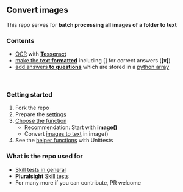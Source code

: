 ## Convert images

This repo serves for **batch processing all images of a folder to text**
&nbsp;

### Contents

- [OCR](https://en.wikipedia.org/wiki/Optical_character_recognition) with **[Tesseract](https://github.com/tesseract-ocr/tesseract)**
- [make the **text formatted**](image.py#L56) including [] for correct answers (**[x]**)
- [add answers **to questions**](image.py#L109) which are stored in a [python array](settings.py#L9)

&nbsp;

### Getting started
1. Fork the repo
2. Prepare the [settings](settings.py)
3. [Choose the function](image.py#L149)
    - Recommendation: Start with **image()**
    - Convert [images to text](image.py#L22) in image()
4. See the [helper functions](helper.py) with Unittests
&nbsp;

### What is the repo used for
- [Skill tests in general](https://github.com/tik9/further-skill-tests)
- **Pluralsight** [Skill tests](https://github.com/tik9/pluralsight-skill-test)
- For many more if you can contribute, PR welcome